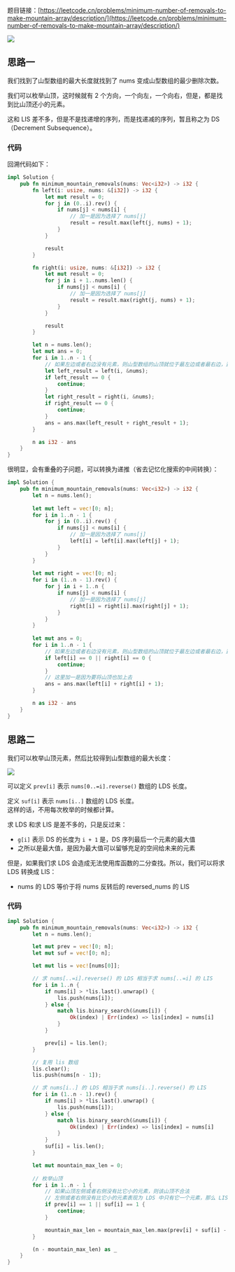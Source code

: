 题目链接：[https://leetcode.cn/problems/minimum-number-of-removals-to-make-mountain-array/description/](https://leetcode.cn/problems/minimum-number-of-removals-to-make-mountain-array/description/)

![](../../../../../images/2024/1734667903890-b743aaa5-8149-4ae4-b01c-3741513aa47b.png)

## 思路一
我们找到了山型数组的最大长度就找到了 nums 变成山型数组的最少删除次数。

我们可以枚举山顶，这时候就有 2 个方向，一个向左，一个向右，但是，都是找到比山顶还小的元素。

这和 LIS 差不多，但是不是找递增的序列，而是找递减的序列，暂且称之为 DS（Decrement Subsequence）。

### 代码
回溯代码如下：

```rust
impl Solution {
    pub fn minimum_mountain_removals(nums: Vec<i32>) -> i32 {
        fn left(i: usize, nums: &[i32]) -> i32 {
            let mut result = 0;
            for j in (0..i).rev() {
                if nums[j] < nums[i] {
                    // 加一是因为选择了 nums[j]
                    result = result.max(left(j, nums) + 1);
                }
            }

            result
        }

        fn right(i: usize, nums: &[i32]) -> i32 {
            let mut result = 0;
            for j in i + 1..nums.len() {
                if nums[j] < nums[i] {
                    // 加一是因为选择了 nums[j]
                    result = result.max(right(j, nums) + 1);
                }
            }

            result
        }

        let n = nums.len();
        let mut ans = 0;
        for i in 1..n - 1 {
            // 如果左边或者右边没有元素，则山型数组的山顶就位于最左边或者最右边，这不符合题意
            let left_result = left(i, &nums);
            if left_result == 0 {
                continue;
            }
            let right_result = right(i, &nums);
            if right_result == 0 {
                continue;
            }
            ans = ans.max(left_result + right_result + 1);
        }

        n as i32 - ans
    }
}
```

很明显，会有重叠的子问题，可以转换为递推（省去记忆化搜索的中间转换）：

```rust
impl Solution {
    pub fn minimum_mountain_removals(nums: Vec<i32>) -> i32 {
        let n = nums.len();
        
        let mut left = vec![0; n];
        for i in 1..n - 1 {
            for j in (0..i).rev() {
                if nums[j] < nums[i] {
                    // 加一是因为选择了 nums[j]
                    left[i] = left[i].max(left[j] + 1);
                }
            }
        }
        
        let mut right = vec![0; n];
        for i in (1..n - 1).rev() {
            for j in i + 1..n {
                if nums[j] < nums[i] {
                    // 加一是因为选择了 nums[j]
                    right[i] = right[i].max(right[j] + 1);
                }
            }
        }
        
        let mut ans = 0;
        for i in 1..n - 1 {
            // 如果左边或者右边没有元素，则山型数组的山顶就位于最左边或者最右边，这不符合题意
            if left[i] == 0 || right[i] == 0 {
                continue;
            }
            // 这里加一是因为要将山顶也加上去
            ans = ans.max(left[i] + right[i] + 1);
        }

        n as i32 - ans
    }
}
```

## 思路二
我们可以枚举山顶元素，然后比较得到山型数组的最大长度：

![](../../../../../images/2024/1734684708426-38095d87-ac6f-452b-b78c-78b777c0d0fe.png)

可以定义 `prev[i]` 表示 `nums[0..=i].reverse()` 数组的 LDS 长度。

定义 `suf[i]` 表示 `nums[i..]` 数组的 LDS 长度。  
这样的话，不用每次枚举的时候都计算。

求 LDS 和求 LIS 是差不多的，只是反过来：

+ `g[i]` 表示 DS 的长度为 `i + 1` 是，DS 序列最后一个元素的最大值
+ 之所以是最大值，是因为最大值可以留够充足的空间给未来的元素

但是，如果我们求 LDS 会造成无法使用库函数的二分查找。所以，我们可以将求 LDS 转换成 LIS：

+  nums 的 LDS 等价于将 nums 反转后的 reversed_nums 的 LIS

### 代码
```rust
impl Solution {
    pub fn minimum_mountain_removals(nums: Vec<i32>) -> i32 {
        let n = nums.len();

        let mut prev = vec![0; n];
        let mut suf = vec![0; n];

        let mut lis = vec![nums[0]];

        // 求 nums[..=i].reverse() 的 LDS 相当于求 nums[..=i] 的 LIS
        for i in 1..n {
            if nums[i] > *lis.last().unwrap() {
                lis.push(nums[i]);
            } else {
                match lis.binary_search(&nums[i]) {
                    Ok(index) | Err(index) => lis[index] = nums[i]
                }
            }

            prev[i] = lis.len();
        }

        // 复用 lis 数组
        lis.clear();
        lis.push(nums[n - 1]);

        // 求 nums[i..] 的 LDS 相当于求 nums[i..].reverse() 的 LIS
        for i in (1..n - 1).rev() {
            if nums[i] > *lis.last().unwrap() {
                lis.push(nums[i]);
            } else {
                match lis.binary_search(&nums[i]) {
                    Ok(index) | Err(index) => lis[index] = nums[i]
                }
            }
            suf[i] = lis.len();
        }

        let mut mountain_max_len = 0;
        
        // 枚举山顶
        for i in 1..n - 1 {
            // 如果山顶左侧或者右侧没有比它小的元素，则该山顶不合法
            // 左侧或者右侧没有比它小的元素表现为 LDS 中只有它一个元素，那么 LIS 也只有一个元素
            if prev[i] == 1 || suf[i] == 1 {
                continue;
            }

            mountain_max_len = mountain_max_len.max(prev[i] + suf[i] - 1);
        }

        (n - mountain_max_len) as _
    }
}
```

